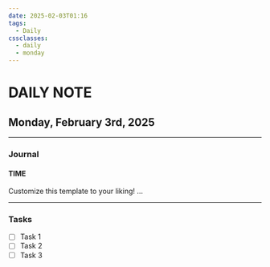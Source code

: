 ```yaml
---
date: 2025-02-03T01:16
tags:
  - Daily
cssclasses:
  - daily
  - monday
---
```

# DAILY NOTE
## Monday, February 3rd, 2025
***
### Journal
#### TIME
Customize this template to your liking!
...
***
### Tasks
- [ ] Task 1
- [ ] Task 2
- [ ] Task 3